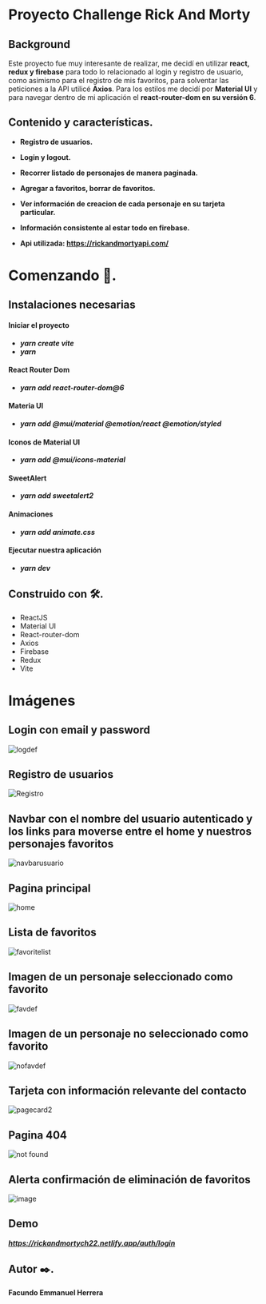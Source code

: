 

# Proyecto Challenge Rick And Morty 


 ## Background
Este proyecto fue muy interesante de realizar, me decidí en utilizar **react, redux y firebase** para todo lo relacionado al login y registro de usuario, como asimismo    para el registro de mis favoritos, para solventar las  peticiones a la API utilicé **Axios**. 
 Para los estilos me decidí por **Material UI** y para navegar dentro de mi aplicación el **react-router-dom en su versión 6**. 

## Contenido y características.

- **Registro de usuarios.**

- **Login y logout.**

- **Recorrer listado de personajes de manera paginada.**

- **Agregar a favoritos, borrar de favoritos.**

- **Ver información de creacion de cada personaje en su tarjeta particular.**

- **Información consistente al estar todo en firebase.**

- **Api utilizada: https://rickandmortyapi.com/**
# Comenzando 🚀.

 ## Instalaciones necesarias
 #### Iniciar el proyecto
  - ***yarn create vite***
  - ***yarn***
  #### React Router Dom
  - ***yarn add react-router-dom@6***
  #### Materia UI
  -  ***yarn add @mui/material @emotion/react @emotion/styled***
  #### Iconos de Material UI
  - ***yarn add @mui/icons-material***
   #### SweetAlert
  - ***yarn add sweetalert2***
   #### Animaciones
  - ***yarn add animate.css*** 

####  Ejecutar nuestra aplicación 
- ***yarn dev***

## Construido con 🛠️. 
  * ReactJS
  * Material UI
  * React-router-dom
  * Axios
  * Firebase 
  * Redux 
  * Vite
  
  # Imágenes
  
  ## Login con email y password
  ![logdef](https://user-images.githubusercontent.com/90207514/189541271-3b48dc36-d012-4152-9205-f463cb79f4ea.jpg)

  ## Registro de usuarios
  ![Registro](https://user-images.githubusercontent.com/90207514/189323341-1d181900-89cb-4450-9d9f-da7851c3ef1d.jpg)
  
  ## Navbar con el nombre del usuario autenticado y los links para moverse entre el home y nuestros personajes favoritos
  ![navbarusuario](https://user-images.githubusercontent.com/90207514/189323500-b1aa2aa6-0c04-4cf5-aa1f-4993451e101b.jpg)
  
  ## Pagina principal
  ![home](https://user-images.githubusercontent.com/90207514/189323754-9dd2ef94-b3bf-454d-a4bf-fd0211615d2b.jpg)

  ## Lista de favoritos
  ![favoritelist](https://user-images.githubusercontent.com/90207514/189323935-750e1c16-3561-4065-8b8c-d3fb5bca5568.jpg)
  
  ## Imagen de un personaje seleccionado como favorito
  
  ![favdef](https://user-images.githubusercontent.com/90207514/189541284-8c947dfc-88de-4bbb-934b-16491913eef0.jpg)
  
  ## Imagen de un personaje no seleccionado como favorito 
  ![nofavdef](https://user-images.githubusercontent.com/90207514/189541297-fcc02683-74f3-4ac4-825b-3c642d2c2678.jpg)


  ## Tarjeta con información relevante del contacto
 ![pagecard2](https://user-images.githubusercontent.com/90207514/189533800-bd33dab5-f39b-46a0-80a6-a478cfacdaae.jpg)

  
  ## Pagina 404
  ![not found](https://user-images.githubusercontent.com/90207514/189444783-9a06eee1-9c3c-404c-95b8-21b371e6d520.jpg)
  
  ## Alerta confirmación de eliminación de favoritos
  ![image](https://user-images.githubusercontent.com/90207514/190614952-6e365610-0737-4b0e-9c3f-b3c49986562f.png)

 ## Demo
 ***https://rickandmortych22.netlify.app/auth/login***
 
 ## Autor ✒️.
 **Facundo Emmanuel Herrera**
